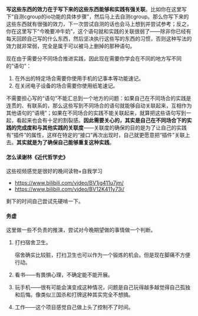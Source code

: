 **写这些东西的效力在于写下来的这些东西能够和实践有强关联**。比如你在这里写下“自测cgroup的io功能的具体步骤”，然后马上去自测cgroup。那么你写下来的这些东西就有很强的效力，下一次尝试自测的话也会马上想到并尝试参考；反之，你在这里写下“今晚要冲牛奶”，这个语句就和实践的关联很弱了——除非你已经有每天回顾自己写的什么东西，然后坚决执行这些写的东西的习惯，否则这种写法的效力就非常弱，完全是属于可以被马上删掉的那种语句。

现在由于需要分不同场合推进实践，因此现在需要你学会在不同的地方写不同的“语句”：

1. 在外出的特定场合需要你使用手机的记事本等功能速记。
2. 在关闭电子设备的场合需要你使用纸笔速记。

不需要担心写的“语句”不能汇总到一个地方的问题：如果自己在不同场合的实践是连贯的、有联系的，那么这些写到不同场合的语句就能够自动关联起来，互相作为其他语句的“语境”；如果在不同场合的实践不能关联起来，就算把这些语句写到一起，看起来也会有十足的割裂感。**因此需要关心的，其实是自己在不同场合下的实践的完成度和与其他实践的关联度**——关联度的确保的目的是为了让自己的实践有“插件”的属性，这样在特定的“接口”再次出现时，自己就更愿意把“插件”关联上去。**其实就是为了确保自己能够重复这种实践**。



#### 怎么读谢林《近代哲学史》

这些视频感觉是很好的晚间读物+自我学习

- https://www.bilibili.com/video/BV1jg411u7jm/
- https://www.bilibili.com/video/BV12K411y73i/

剩下的时间自己尝试先硬啃一下。



#### 务虚

这里做一些不负责的推演，尝试对今晚期望做的事情做一个判断。

1. 打扫宿舍卫生。

   宿舍确实比较脏，打扫卫生也可以作为一个锻炼的机会。但是现在脚痛不方便行动。

2. 看书——有畏惧心理，不确定能不能开展。

3. 玩手机——很有可能会演变成这种情况，问题是自己玩得越多越觉得自己孤独和后悔。像类似三国杀和打牌这种其实完全不想搞。

4. 工作——这个项目感觉自己做上头了控制不了时间。

